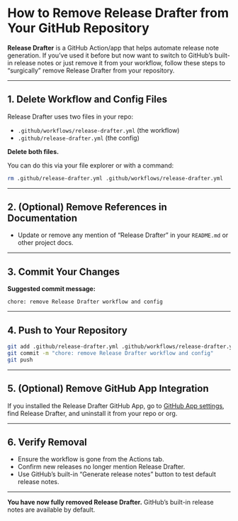 # How to Remove **Release Drafter** from Your GitHub Repository

**Release Drafter** is a GitHub Action/app that helps automate release note generation. If you’ve used it before but now want to switch to GitHub’s built-in release notes or just remove it from your workflow, follow these steps to “surgically” remove Release Drafter from your repository.

---

## 1. Delete Workflow and Config Files

Release Drafter uses two files in your repo:

* `.github/workflows/release-drafter.yml` (the workflow)
* `.github/release-drafter.yml` (the config)

**Delete both files.**

You can do this via your file explorer or with a command:

```sh
rm .github/release-drafter.yml .github/workflows/release-drafter.yml
```

---

## 2. (Optional) Remove References in Documentation

* Update or remove any mention of “Release Drafter” in your `README.md` or other project docs.

---

## 3. Commit Your Changes

**Suggested commit message:**

```
chore: remove Release Drafter workflow and config
```

---

## 4. Push to Your Repository

```sh
git add .github/release-drafter.yml .github/workflows/release-drafter.yml
git commit -m "chore: remove Release Drafter workflow and config"
git push
```

---

## 5. (Optional) Remove GitHub App Integration

If you installed the Release Drafter GitHub App, go to [GitHub App settings](https://github.com/settings/installations), find Release Drafter, and uninstall it from your repo or org.

---

## 6. Verify Removal

* Ensure the workflow is gone from the Actions tab.
* Confirm new releases no longer mention Release Drafter.
* Use GitHub’s built-in “Generate release notes” button to test default release notes.

---

**You have now fully removed Release Drafter.**
GitHub’s built-in release notes are available by default.
